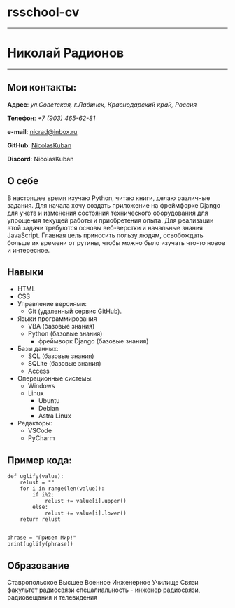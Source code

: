# rsschool-cv
---
# Николай Радионов
---
## Мои контакты:

**Адрес**: *ул.Советская, г.Лабинск, Краснодарский край, Россия*

**Телефон**: *+7 (903) 465-62-81*

**e-mail**: nicrad@inbox.ru

**GitHub**: [NicolasKuban](https://github.com/NicolasKuban/)

**Discord**: NicolasKuban


## О себе

В настоящее время изучаю Python, читаю книги, делаю различные задания. Для начала хочу создать приложение на фреймфорке Django для учета и изменения состояния технического оборудования для упрощения текущей работы и приобретения опыта. Для реализации этой задачи требуются основы веб-верстки и начальные знания JavaScript. Главная цель приносить пользу людям, освобождать больше их времени от рутины, чтобы можно было изучать что-то новое и интересное.

## Навыки

* HTML
* CSS
* Управление версиями: 
	+ Git (удаленный сервис GitHub).
* Языки программирования
	+ VBA (базовые знания)
	+ Python (базовые знания)
		- фреймворк Django (базовые знания)
* Базы данных: 
	+ SQL (базовые знания)
	+ SQLite (базовые знания)
	+ Access
* Операционные системы: 
	+ Windows 
	+ Linux
		- Ubuntu
		- Debian
		- Astra Linux
* Редакторы: 
	+ VSCode 
	+ PyCharm


## Пример кода:

```
def uglify(value):
    relust = ""
    for i in range(len(value)):
        if i%2:
            relust += value[i].upper()
        else:
            relust += value[i].lower()
    return relust


phrase = "Привет Мир!"
print(uglify(phrase))
```

## Образование

Ставропольское Высшее Военное Инженерное Училище Связи
факультет радиосвязи
спецалиальность - инженер радиосвязи, радиовещания и телевидения
